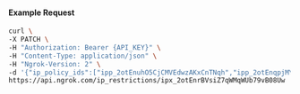 <!-- Code generated for API Clients. DO NOT EDIT. -->

#### Example Request

```bash
curl \
-X PATCH \
-H "Authorization: Bearer {API_KEY}" \
-H "Content-Type: application/json" \
-H "Ngrok-Version: 2" \
-d '{"ip_policy_ids":["ipp_2otEnuhO5CjCMVEdwzAKxCnTNqh","ipp_2otEnqpjMYoGjMjbnseGcoFXn6l"]}' \
https://api.ngrok.com/ip_restrictions/ipx_2otEnrBVsiZ7qWMqWUb79vB08Uw
```
